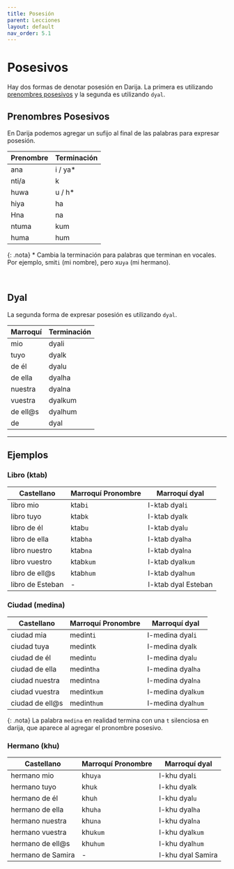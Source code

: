 ```yaml
---
title: Posesión
parent: Lecciones
layout: default
nav_order: 5.1
---
```


# Posesivos

Hay dos formas de denotar posesión en Darija. La primera es utilizando [prenombres posesivos](../vocabulario/pronombres#pronombres-posesivos) y la segunda es utilizando `dyal`.


## Prenombres Posesivos

En Darija podemos agregar un sufijo al final de las palabras para expresar posesión.

| Prenombre | Terminación |
|-----------|-------------|
| ana       | i / ya*     |
| nti/a     | k           |
| huwa      | u / h*      |
| hiya      | ha          |
| Hna       | na          |
| ntuma     | kum         |
| huma      | hum         |

{: .nota}
\* Cambia la terminación para palabras que terminan en vocales. Por ejemplo, smit`i` (mi nombre), pero xu`ya` (mi hermano).

<br/>

## Dyal

La segunda forma de expresar posesión es utilizando `dyal`.

| Marroquí     | Terminación    |
|--------------|----------------|
| mio          | dyali          |
| tuyo         | dyalk          |
| de él        | dyalu          |
| de ella      | dyalha         |
| nuestra      | dyalna         |
| vuestra      | dyalkum        |
| de ell@s     | dyalhum        |
| de <persona> | dyal <persona> |

---

## Ejemplos

### Libro (ktab)

| Castellano       | Marroquí Pronombre | Marroquí dyal       |
|------------------|--------------------|---------------------|
| libro mio        | ktab`i`            | l-ktab dyal`i`      |
| libro tuyo       | ktab`k`            | l-ktab dyal`k`      |
| libro de él      | ktab`u`            | l-ktab dyal`u`      |
| libro de ella    | ktab`ha`           | l-ktab dyal`ha`     |
| libro nuestro    | ktab`na`           | l-ktab dyal`na`     |
| libro vuestro    | ktab`kum`          | l-ktab dyal`kum`    |
| libro de ell@s   | ktab`hum`          | l-ktab dyal`hum`    |
| libro de Esteban | -                  | l-ktab dyal Esteban |

### Ciudad (medina)

| Castellano      | Marroquí Pronombre | Marroquí dyal      |
|-----------------|--------------------|--------------------|
| ciudad mia      | medint`i`          | l-medina dyal`i`   |
| ciudad tuya     | medint`k`          | l-medina dyal`k`   |
| ciudad de él    | medint`u`          | l-medina dyal`u`   |
| ciudad de ella  | medint`ha`         | l-medina dyal`ha`  |
| ciudad nuestra  | medint`na`         | l-medina dyal`na`  |
| ciudad vuestra  | medint`kum`        | l-medina dyal`kum` |
| ciudad de ell@s | medint`hum`        | l-medina dyal`hum` |

{: .nota}
La palabra `medina` en realidad termina con una `t` silenciosa en darija, que aparece al agregar el pronombre posesivo.

### Hermano (khu)

| Castellano        | Marroquí Pronombre | Marroquí dyal     |
|-------------------|--------------------|-------------------|
| hermano mio       | khu`ya`            | l-khu dyal`i`     |
| hermano tuyo      | khu`k`             | l-khu dyal`k`     |
| hermano de él     | khu`h`             | l-khu dyal`u`     |
| hermano de ella   | khu`ha`            | l-khu dyal`ha`    |
| hermano nuestra   | khu`na`            | l-khu dyal`na`    |
| hermano vuestra   | khu`kum`           | l-khu dyal`kum`   |
| hermano de ell@s  | khu`hum`           | l-khu dyal`hum`   |
| hermano de Samira | -                  | l-khu dyal Samira |